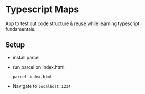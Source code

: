 # Typescript Maps

App to test out code structure & reuse while learning typescript fundamentals.


## Setup
- install parcel
- run parcel on index.html:

  `parcel index.html`
   
- Navigate to `localhost:1234`
